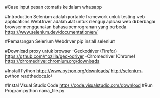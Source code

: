 #Case
  input pesan otomatis ke dalam whatsapp

#Introduction
  Selenium adalah portable framework untuk testing web applications
  WebDriver adalah alat untuk menguji aplikasi web di berbagai browser menggunakan bahasa pemrograman yang berbeda.
  https://www.selenium.dev/documentation/en/

  #Pemasangan Selenium Webdriver
  pip install selenium

#Download proxy untuk browser
  -Geckodriver (Firefox)
  https://github.com/mozilla/geckodriver
  -Chromedriver (Chrome)
  https://chromedriver.chromium.org/downloads

#Install Python
  https://www.python.org/downloads/
  http://selenium-python.readthedocs.io/

#Instal Visual Studio Code
  https://code.visualstudio.com/download
#Run Program
  python nama_file.py
